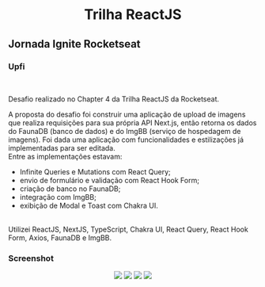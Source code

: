 <h1 align="center">Trilha ReactJS</h1>
<h2>Jornada Ignite Rocketseat</h2>
<div align="left">
    <h3>Upfi</h3>
    <br>
    <p>Desafio realizado no Chapter 4 da Trilha ReactJS da Rocketseat.</p>
    <p>A proposta do desafio foi construir uma aplicação de upload de imagens que realiza requisições para sua própria API Next.js, então retorna os dados do FaunaDB (banco de dados) e do ImgBB (serviço de hospedagem de imagens). Foi dada uma aplicação com funcionalidades e estilizações já implementadas para ser editada. 
    <br> 
    Entre as implementações estavam:
    <ul>
        <li>Infinite Queries e Mutations com React Query;</li>
        <li>envio de formulário e validação com React Hook Form;</li>
        <li>criação de banco no FaunaDB;</li>
        <li>integração com ImgBB;</li>
        <li>exibição de Modal e Toast com Chakra UI.</li>
    </ul>
    <br>
    Utilizei ReactJS, NextJS, TypeScript, Chakra UI, React Query, React Hook Form, Axios, FaunaDB e ImgBB.</p>
</div>
<h3>Screenshot</h3>
<div align="center">
    <img src="/public/images/upfi-landpage.png">
    <img src="/public/images/upfi-modal.png">
    <img src="/public/images/upfi-button.png">
    <img src="/public/images/upfi-viewimage.png">
</div>
